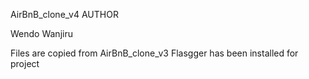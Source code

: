 AirBnB_clone_v4
AUTHOR

Wendo Wanjiru

Files are copied from AirBnB_clone_v3
Flasgger has been installed for project